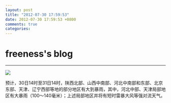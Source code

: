 ```yaml
---
layout: post
title: "2012-07-30 17:59:53"
date: 2012-07-30 17:59:53 +0800
comments: true
categories: 
---
```


# freeness's blog

----------

![](http://okqmqrbgo.bkt.clouddn.com/201207301759531.jpg)

>
预计，30日14时至31日14时，陕西北部、山西中南部、河北中南部和东部、北京东部、天津、辽宁西部等地的部分地区有大到暴雨，其中，河北中部、天津局部地区有大暴雨（100～140毫米）；上述局部地区并将有短时雷暴大风等强对流天气。
